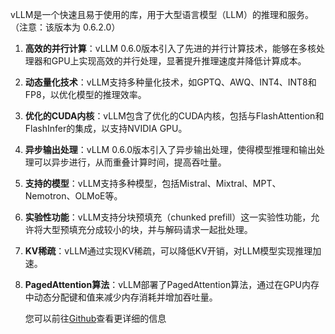 vLLM是一个快速且易于使用的库，用于大型语言模型（LLM）的推理和服务。（注意：该版本为 0.6.2.0）

1. **高效的并行计算**：vLLM 0.6.0版本引入了先进的并行计算技术，能够在多核处理器和GPU上实现高效的并行处理，显著提升推理速度并降低计算成本。

2. **动态量化技术**：vLLM支持多种量化技术，如GPTQ、AWQ、INT4、INT8和FP8，以优化模型的推理效率。

3. **优化的CUDA内核**：vLLM包含了优化的CUDA内核，包括与FlashAttention和FlashInfer的集成，以支持NVIDIA GPU。

4. **异步输出处理**：vLLM 0.6.0版本引入了异步输出处理，使得模型推理和输出处理可以异步进行，从而重叠计算时间，提高吞吐量。

5. **支持的模型**：vLLM支持多种模型，包括Mistral、Mixtral、MPT、Nemotron、OLMoE等。

6. **实验性功能**：vLLM支持分块预填充（chunked prefill）这一实验性功能，允许将大型预填充分成较小的块，并与解码请求一起批处理。

7. **KV稀疏**：vLLM通过实现KV稀疏，可以降低KV开销，对LLM模型实现推理加速。

8. **PagedAttention算法**：vLLM部署了PagedAttention算法，通过在GPU内存中动态分配键和值来减少内存消耗并增加吞吐量。

   您可以前往[Github](https://github.com/vllm-project/vllm/tree/v0.6.2)查看更详细的信息